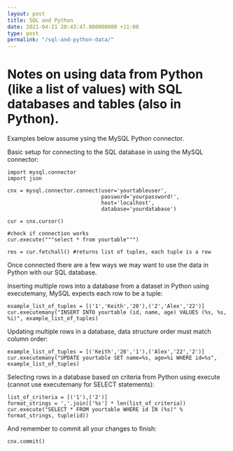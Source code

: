 ```yaml
---
layout: post
title: SQL and Python
date: 2021-04-21 20:43:47.000000000 +11:00
type: post
permalink: "/sql-and-python-data/"
---
```


# Notes on using data from Python (like a list of values) with SQL databases and tables (also in Python).

Examples below assume ysing the MySQL Python connector.

Basic setup for connecting to the SQL database in using the MySQL connector:

    import mysql.connector   
    import json

    cnx = mysql.connector.connect(user='yourtableuser',                                                                   
                                  password='yourpassword!',
                                  host='localhost',
                                  database='yourdatabase')

    cur = cnx.cursor()
    
    #check if connection works
    cur.execute("""select * from yourtable""")
    
    res = cur.fetchall() #returns list of tuples, each tuple is a row


Once connected there are a few ways we may want to use the data in Python with our SQL database.


Inserting multiple rows into a database from a dataset in Python using executemany, MySQL expects each row to be a tuple:

    example_list_of_tuples = [('1','Keith','20'),('2','Alex','22')]
    cur.executemany("INSERT INTO yourtable (id, name, age) VALUES (%s, %s, %i)", example_list_of_tuples)


Updating multiple rows in a database, data structure order must match column order:

    example_list_of_tuples = [('Keith','20','1'),('Alex','22','2')]
    cur.executemany("UPDATE yourtable SET name=%s, age=%i WHERE id=%s", example_list_of_tuples)


Selecting rows in a database based on criteria from Python using execute (cannot use executemany for SELECT statements):

    list_of_criteria = [('1'),('2')]
    format_strings = ','.join(['%s'] * len(list_of_criteria))
    cur.execute("SELECT * FROM yourtable WHERE id IN (%s)" % format_strings, tuple(id))


And remember to commit all your changes to finish:

    cnx.commit()